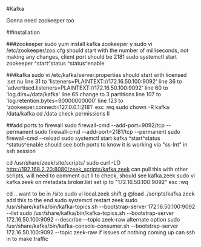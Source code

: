 #Kafka

  Gonna need zookeeper too

##installation

###zookeeper
sudo yum install kafka zookeeper
y
  sudo vi /etc/zookeeper/zoo.cfg        should start with the number of milliseconds, not making any changes, client port should be 2181
sudo systemctl start zookeeper
^start^status
^status^enable

###kafka
sudo vi /etc/kafka/server.properties     should start with licensed
  :set nu
  line 31 to 'listeners=PLAINTEXT://172.16.50.100:9092'
  line 36 to 'advertised.listeners=PLAINTEXT://172.16.50.100:9092'
  line 60 to 'log.dirs=/data/kafka'
  line 65 change to 3 partitions
  line 107 to 'log.retention.bytes=90000000000'
  line 123 to 'zookeeper.connect=127.0.0.1:2181'
  esc
  :wq
sudo chown -R kafka: /data/kafka
  cd /data        check permissions
  ll

##add ports to firewall
sudo firewall-cmd --add-port=9092/tcp --permanent
sudo firewall-cmd --add-port=2181/tcp --permanent
sudo firewall-cmd --reload
sudo systemctl start kafka
^start^status
^status^enable                    should see both ports to know it is working via "ss-lnt" in ssh session

cd /usr/share/zeek/site/scripts/
sudo curl -LO http://192.168.2.20:8080/zeek_scripts/kafka.zeek      can pull this with other scripts, will need to comment out
ll   to check, should see kafka.zeek
sudo vi kafka.zeek
  on metadata.broker.list set ip to "172.16.50.100:9092"
  esc
  :wq

cd ..                             want to be in /site
sudo vi local.zeek
  shift g
  @load ./scripts/kafka.zeek      add this to the end
sudo systemctl restart zeek
sudo /usr/share/kafka/bin/kafka-topics.sh --bootstrap-server 172.16.50.100:9092 --list
    sudo /usr/share/kafka/bin/kafka-topics.sh --bootstrap-server 172.16.50.100:9092 --describe --topic zeek-raw     alternate option
sudo /usr/share/kafka/bin/kafka-console-consumer.sh --bootstrap-server 172.16.50.100:9092 --topic zeek-raw
    if issues of nothing coming up can ssh in to make traffic

